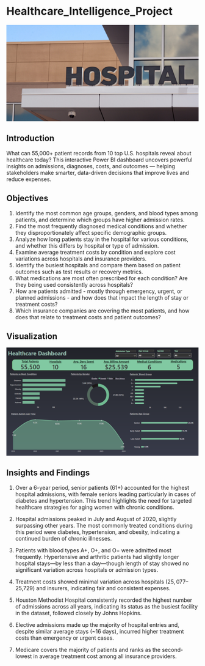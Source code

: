 # Healthcare_Intelligence_Project

![](https://github.com/FunsoJay/Healthcare_analysis_dashboard/blob/main/HealthCare1.png)

## Introduction
What can 55,000+ patient records from 10 top U.S. hospitals reveal about healthcare today?
This interactive Power BI dashboard uncovers powerful insights on admissions, diagnoses, costs, and outcomes — helping stakeholders make smarter, data-driven decisions that improve lives and reduce expenses.

## Objectives
1. Identify the most common age groups, genders, and blood types among patients, and determine which groups have higher admission rates.
2. Find the most frequently diagnosed medical conditions and whether they disproportionately affect specific demographic groups.
3. Analyze how long patients stay in the hospital for various conditions, and whether this differs by hospital or type of admission.
4. Examine average treatment costs by condition and explore cost variations across hospitals and insurance providers.
5. Identify the busiest hospitals and compare them based on patient outcomes such as test results or recovery metrics.
6.	What medications are most often prescribed for each condition? Are they being used consistently across hospitals?
7.	How are patients admitted - mostly through emergency, urgent, or planned admissions - and how does that impact the length of stay or treatment costs?
8.	Which insurance companies are covering the most patients, and how does that relate to treatment costs and patient outcomes?

## Visualization
![](https://github.com/FunsoJay/Healthcare_analysis_dashboard/blob/main/Healthcare%20Dashboard.png)
## Insights and Findings
1. Over a 6-year period, senior patients (61+) accounted for the highest hospital admissions, with female seniors leading particularly in cases of diabetes and hypertension. This trend highlights the need for targeted healthcare strategies for aging women with chronic conditions.

2. Hospital admissions peaked in July and August of 2020, slightly surpassing other years. The most commonly treated conditions during this period were diabetes, hypertension, and obesity, indicating a continued burden of chronic illnesses.

3. Patients with blood types A+, O+, and O− were admitted most frequently. Hypertensive and arthritic patients had slightly longer hospital stays—by less than a day—though length of stay showed no significant variation across hospitals or admission types.

4. Treatment costs showed minimal variation across hospitals ($25,077–$25,729) and insurers, indicating fair and consistent expenses.

5. Houston Methodist Hospital consistently recorded the highest number of admissions across all years, indicating its status as the busiest facility in the dataset, followed closely by Johns Hopkins.

6. Elective admissions made up the majority of hospital entries and, despite similar average stays (~16 days), incurred higher treatment costs than emergency or urgent cases.

7. Medicare covers the majority of patients and ranks as the second-lowest in average treatment cost among all insurance providers.

